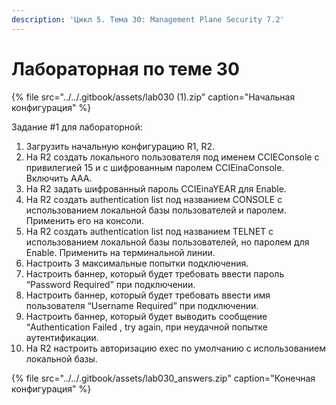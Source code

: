 ```yaml
---
description: 'Цикл 5. Тема 30: Management Plane Security 7.2'
---
```


# Лабораторная по теме 30

{% file src="../../.gitbook/assets/lab030 \(1\).zip" caption="Начальная конфигурация" %}

Задание \#1 для лабораторной:  
1. Загрузить начальную конфигурацию R1, R2.  
2. На R2 создать локального пользователя под именем CCIEConsole c привилегией 15 и с шифрованным паролем CCIEinaConsole. Включить ААА.  
3. На R2 задать шифрованный пароль CCIEinaYEAR для Enable.  
4. На R2 создать authentication list под названием CONSOLE с использованием локальной базы пользователей и паролем. Применить его на консоли.  
5. На R2 создать authentication list под названием TELNET c использованием локальной базы пользователей, но паролем для Enable. Применить на терминальной линии.  
6. Настроить 3 максимальные попытки подключения.  
7. Настроить баннер, который будет требовать ввести пароль “Password Required” при подключении.  
8. Настроить баннер, который будет требовать ввести имя пользователя “Username Required” при подключении.  
9. Настроить баннер, который будет выводить сообщение “Authentication Failed , try again, при неудачной попытке аутентификации.  
10. На R2 настроить авторизацию exec по умолчанию с использованием локальной базы.  


{% file src="../../.gitbook/assets/lab030\_answers.zip" caption="Конечная конфигурация" %}

